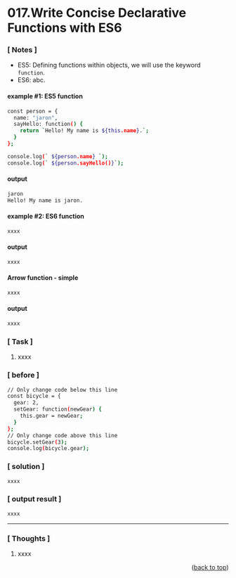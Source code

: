 <a name="topage"></a>

# 017.Write Concise Declarative Functions with ES6

### [ Notes ]
  * ES5: Defining functions within objects, we will use  the keyword `function`.
  * ES6: abc.

#### example #1: ES5 function

```sh
const person = {
  name: "jaron",
  sayHello: function() {
    return `Hello! My name is ${this.name}.`;
  }
};

console.log(` ${person.name} `);
console.log(` ${person.sayHello()}`);
```

#### output
```sh
jaron
Hello! My name is jaron.
```

#### example #2: ES6 function

```sh
xxxx
```

#### output
```sh
xxxx
```

#### Arrow function - simple

```sh
xxxx
```

#### output
```sh
xxxx
```

### [ Task ]
  1. xxxx


### [ before ]

```sh
// Only change code below this line
const bicycle = {
  gear: 2,
  setGear: function(newGear) {
    this.gear = newGear;
  }
};
// Only change code above this line
bicycle.setGear(3);
console.log(bicycle.gear);
```

### [ solution ]

```sh
xxxx
```

### [ output result ]

```sh
xxxx
```

-----

### [ Thoughts ]

  1. xxxx
  

<p align="right">(<a href="#topage">back to top</a>)</p>
<br/>
<br/>

